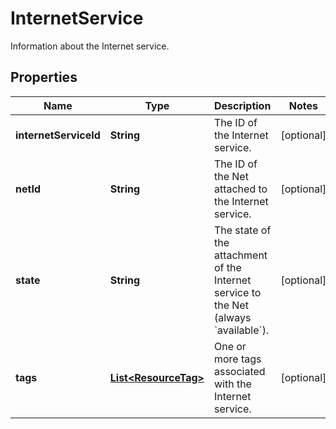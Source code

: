 

# InternetService

Information about the Internet service.

## Properties

| Name | Type | Description | Notes |
|------------ | ------------- | ------------- | -------------|
|**internetServiceId** | **String** | The ID of the Internet service. |  [optional] |
|**netId** | **String** | The ID of the Net attached to the Internet service. |  [optional] |
|**state** | **String** | The state of the attachment of the Internet service to the Net (always &#x60;available&#x60;). |  [optional] |
|**tags** | [**List&lt;ResourceTag&gt;**](ResourceTag.md) | One or more tags associated with the Internet service. |  [optional] |



